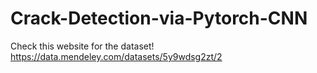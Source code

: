 # Crack-Detection-via-Pytorch-CNN

Check this website for the dataset!
https://data.mendeley.com/datasets/5y9wdsg2zt/2 

